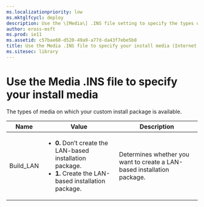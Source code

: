 ```yaml
---
ms.localizationpriority: low
ms.mktglfcycl: deploy
description: Use the \[Media\] .INS file setting to specify the types of media on which your custom install package is available.
author: eross-msft
ms.prod: ie11
ms.assetid: c57bae60-d520-49a9-a77d-da43f7ebe5b8
title: Use the Media .INS file to specify your install media (Internet Explorer Administration Kit 11 for IT Pros)
ms.sitesec: library
---
```



# Use the Media .INS file to specify your install media
The types of media on which your custom install package is available.

|Name |Value |Description      |
|-----|------|-----------------|
|Build_LAN |<ul><li>**0.** Don’t create the LAN-based installation package.</li><li>**1.** Create the LAN-based installation package.</li></ul> |Determines whether you want to create a LAN-based installation package. |


